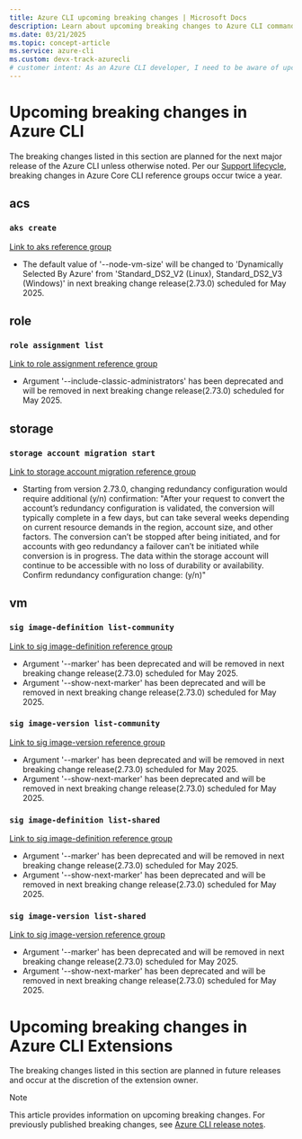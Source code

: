 ```yaml
---
title: Azure CLI upcoming breaking changes | Microsoft Docs
description: Learn about upcoming breaking changes to Azure CLI command groups, references, and parameters.
ms.date: 03/21/2025
ms.topic: concept-article
ms.service: azure-cli
ms.custom: devx-track-azurecli
# customer intent: As an Azure CLI developer, I need to be aware of upcoming breaking changes so I can plan for migration to new reference commands.
---
```


# Upcoming breaking changes in Azure CLI

The breaking changes listed in this section are planned for the next major release of the Azure CLI unless otherwise noted. Per our [Support lifecycle](./azure-cli-support-lifecycle.md), breaking changes in Azure Core CLI reference groups occur twice a year.

## acs

### `aks create`

[Link to aks reference group](/cli/azure/aks)

- The default value of '--node-vm-size' will be changed to 'Dynamically Selected By Azure' from 'Standard_DS2_V2 (Linux), Standard_DS2_V3 (Windows)' in next breaking change release(2.73.0) scheduled for May 2025.

## role

### `role assignment list`

[Link to role assignment reference group](/cli/azure/role/assignment)

- Argument '--include-classic-administrators' has been deprecated and will be removed in next breaking change release(2.73.0) scheduled for May 2025.

## storage

### `storage account migration start`

[Link to storage account migration reference group](/cli/azure/storage/account/migration)

- Starting from version 2.73.0, changing redundancy configuration would require additional (y/n) confirmation: "After your request to convert the account’s redundancy configuration is validated, the conversion will typically complete in a few days, but can take several weeks depending on current resource demands in the region, account size, and other factors. The conversion can’t be stopped after being initiated, and for accounts with geo redundancy a failover can’t be initiated while conversion is in progress. The data within the storage account will continue to be accessible with no loss of durability or availability. Confirm redundancy configuration change: (y/n)"

## vm

### `sig image-definition list-community`

[Link to sig image-definition reference group](/cli/azure/sig/image-definition)

- Argument '--marker' has been deprecated and will be removed in next breaking change release(2.73.0) scheduled for May 2025.
- Argument '--show-next-marker' has been deprecated and will be removed in next breaking change release(2.73.0) scheduled for May 2025.

### `sig image-version list-community`

[Link to sig image-version reference group](/cli/azure/sig/image-version)

- Argument '--marker' has been deprecated and will be removed in next breaking change release(2.73.0) scheduled for May 2025.
- Argument '--show-next-marker' has been deprecated and will be removed in next breaking change release(2.73.0) scheduled for May 2025.

### `sig image-definition list-shared`

[Link to sig image-definition reference group](/cli/azure/sig/image-definition)

- Argument '--marker' has been deprecated and will be removed in next breaking change release(2.73.0) scheduled for May 2025.
- Argument '--show-next-marker' has been deprecated and will be removed in next breaking change release(2.73.0) scheduled for May 2025.

### `sig image-version list-shared`

[Link to sig image-version reference group](/cli/azure/sig/image-version)

- Argument '--marker' has been deprecated and will be removed in next breaking change release(2.73.0) scheduled for May 2025.
- Argument '--show-next-marker' has been deprecated and will be removed in next breaking change release(2.73.0) scheduled for May 2025.

# Upcoming breaking changes in Azure CLI Extensions

The breaking changes listed in this section are planned in future releases and occur at the discretion of the extension owner. 

> [!NOTE]
> This article provides information on upcoming breaking changes. For previously published breaking changes, see [Azure CLI release notes](./release-notes-azure-cli.md).
